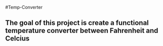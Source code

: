 #Temp-Converter
## The goal of this project is create a functional temperature converter between Fahrenheit and Celcius